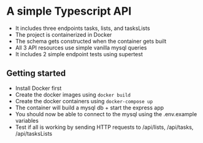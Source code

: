 # A simple Typescript API  
- It includes three endpoints tasks, lists, and tasksLists
- The project is containerized in Docker
- The schema gets constructed when the container gets built
- All 3 API resources use simple vanilla mysql queries
- It includes 2 simple endpoint tests using supertest

## Getting started
- Install Docker first
- Create the docker images using `docker build`
- Create the docker containers using `docker-compose up`
- The container will build a mysql db + start the express app
- You should now be able to connect to the mysql using the .env.example variables
- Test if all is working by sending HTTP requests to /api/lists, /api/tasks, /api/tasksLists